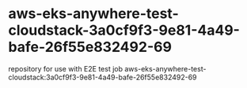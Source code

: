# aws-eks-anywhere-test-cloudstack-3a0cf9f3-9e81-4a49-bafe-26f55e832492-69
repository for use with E2E test job aws-eks-anywhere-test-cloudstack:3a0cf9f3-9e81-4a49-bafe-26f55e832492-69
